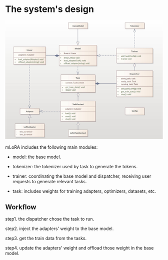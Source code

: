 # The system's design

![](./assets/desing.jpg)

mLoRA includes the following main modules:

* model: the base model.

* tokenizer: the tokenizer used by task to generate the tokens.

* trainer: coordinating the base model and dispatcher, receiving user requests to generate relevant tasks.

* task: includes weights for training adapters, optimizers, datasets, etc.


## Workflow

step1. the dispatcher chose the task to run.

step2. inject the adapters' weight to the base model.

step3. get the train data from the tasks.

step4. update the adapters' weight and offload those weight in the base model.